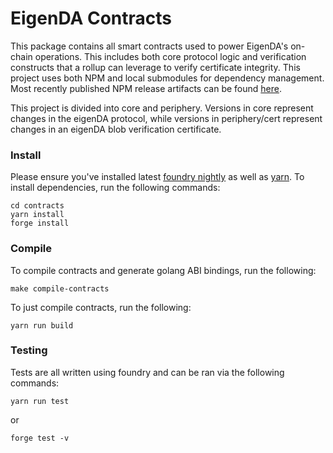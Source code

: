 # EigenDA Contracts
This package contains all smart contracts used to power EigenDA's on-chain operations. This includes both core protocol logic and verification constructs that a rollup can leverage to verify certificate integrity. This project uses both NPM and local submodules for dependency management. Most recently published NPM release artifacts can be found [here](https://www.npmjs.com/package/@eigenda/contracts).

This project is divided into core and periphery. Versions in core represent changes in the eigenDA protocol, while versions in periphery/cert represent changes in an eigenDA blob verification certificate.

### Install
Please ensure you've installed latest [foundry nightly](https://book.getfoundry.sh/getting-started/installation) as well as [yarn](https://classic.yarnpkg.com/lang/en/docs/install). To install dependencies, run the following commands:
```
cd contracts
yarn install
forge install
```


### Compile
To compile contracts and generate golang ABI bindings, run the following:
```
make compile-contracts

```

To just compile contracts, run the following:
```
yarn run build
```

### Testing
Tests are all written using foundry and can be ran via the following commands:
```
yarn run test
```
or 
```
forge test -v
```